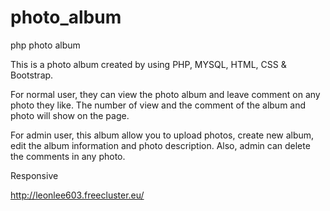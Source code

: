 # photo_album
php photo album

This is a photo album created by using PHP, MYSQL, HTML, CSS & Bootstrap.

For normal user, they can view the photo album and leave comment on any photo they like.
The number of view and the comment of the album and photo will show on the page.

For admin user, this album allow you to upload photos, create new album, edit the album information and photo description. 
Also, admin can delete the comments in any photo.

Responsive

http://leonlee603.freecluster.eu/
